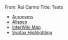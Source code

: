 From: Rui Carmo
Title: Tests

* [Acronyms](./acronyms)
* [Aliases](./aliases)
* [InterWiki Map](./interwiki)
* [Syntax Highlighting](./highlight)